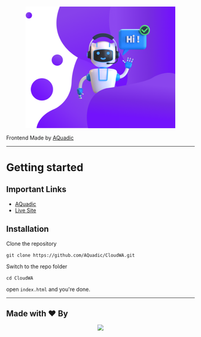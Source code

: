 <p align="center"><a href="https://aquadic.github.io/CloudWA" target="_blank"><img src="./image/headImg.png" width="400"></a></p>

Frontend Made by [AQuadic](https://aquadic.com)

----------

# Getting started

## Important Links

- [AQuadic](https://aquadic.com)
- [Live Site](https://aquadic.github.io/CloudWA)

## Installation

Clone the repository

    git clone https://github.com/AQuadic/CloudWA.git

Switch to the repo folder

    cd CloudWA

open `index.html` and you're done.

----------

## Made with ♥ By

<p align="center"><a href="https://AQuadic.com" target="_blank"><img src="https://AQuadic.com/img/logo.svg" width="200"></a></p>
